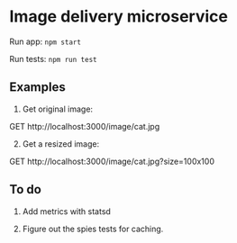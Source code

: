 # Image delivery microservice

Run app: `npm start` 

Run tests: `npm run test`


## Examples
1. Get original image: 

GET http://localhost:3000/image/cat.jpg

2. Get a resized image:

GET http://localhost:3000/image/cat.jpg?size=100x100

## To do
1. Add metrics with statsd

2. Figure out the spies tests for caching. 
